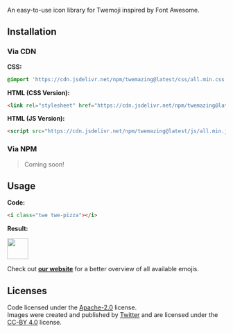 An easy-to-use icon library for Twemoji inspired by Font Awesome.

## Installation

### Via CDN

**CSS:**
```CSS
@import 'https://cdn.jsdelivr.net/npm/twemazing@latest/css/all.min.css'
```

**HTML (CSS Version):**
```HTML
<link rel="stylesheet" href="https://cdn.jsdelivr.net/npm/twemazing@latest/css/all.min.css">
```

**HTML (JS Version):**
```HTML
<script src="https://cdn.jsdelivr.net/npm/twemazing@latest/js/all.min.js"></script>
```

### Via NPM

> Coming soon!

## Usage

**Code:**

```HTML
<i class="twe twe-pizza"></i>
```

**Result:**

<img src="https://cdn.jsdelivr.net/npm/@twemoji/cdn/1f355.svg" width="48px" height="48px" />

Check out **[our website](https://twemazing.com)** for a better overview of all available emojis.

## Licenses

Code licensed under the [Apache-2.0](https://github.com/twemazing/twemazing/blob/main/LICENSE) license. \
Images were created and published by [Twitter](https://twemoji.twitter.com) and are licensed under the [CC-BY 4.0](https://creativecommons.org/licenses/by/4.0) license.
